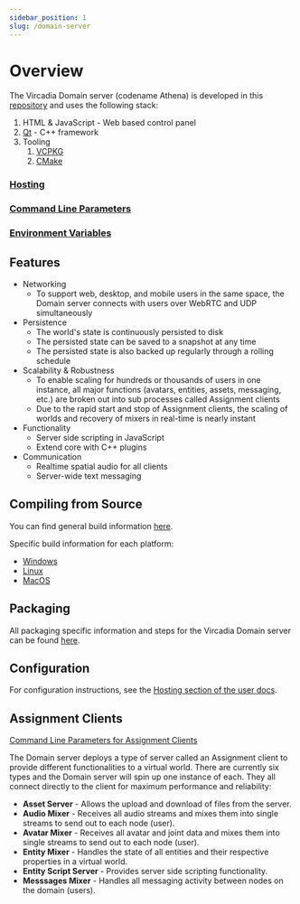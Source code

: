 ```yaml
---
sidebar_position: 1
slug: /domain-server
---
```


# Overview

The Vircadia Domain server (codename Athena) is developed in this [repository](https://github.com/vircadia/vircadia-native-core) and uses the following stack:

1. HTML & JavaScript - Web based control panel
1. [Qt](https://qt.io/) - C++ framework
1. Tooling
    1. [VCPKG](https://github.com/microsoft/vcpkg)
    1. [CMake](https://cmake.org/)

### [Hosting](host/README.md)
### [Command Line Parameters](./command-line-parameters.md)
### [Environment Variables](./environment-variables.md)

## Features

* Networking
    * To support web, desktop, and mobile users in the same space, the Domain server connects with users over WebRTC and UDP simultaneously
* Persistence
    * The world's state is continuously persisted to disk
    * The persisted state can be saved to a snapshot at any time
    * The persisted state is also backed up regularly through a rolling schedule
* Scalability & Robustness
    * To enable scaling for hundreds or thousands of users in one instance, all major functions (avatars, entities, assets, messaging, etc.) are broken out into sub processes called Assignment clients
    * Due to the rapid start and stop of Assignment clients, the scaling of worlds and recovery of mixers in real-time is nearly instant
* Functionality
    * Server side scripting in JavaScript
    * Extend core with C++ plugins
* Communication
    * Realtime spatial audio for all clients
    * Server-wide text messaging

## Compiling from Source

You can find general build information [here](https://github.com/vircadia/vircadia-native-core/blob/master/BUILD.md#general-build-information).

Specific build information for each platform:
* [Windows](https://github.com/vircadia/vircadia-native-core/blob/master/BUILD_WIN.md#build-windows)
* [Linux](https://github.com/vircadia/vircadia-native-core/blob/master/BUILD_LINUX.md#build-linux)
* [MacOS](https://github.com/vircadia/vircadia-native-core/blob/master/BUILD_OSX.md#build-osx)

## Packaging

All packaging specific information and steps for the Vircadia Domain server can be found [here](https://github.com/vircadia/vircadia-native-core/blob/master/INSTALLER.md#creating-an-installer).

## Configuration

For configuration instructions, see the [Hosting section of the user docs](https://docs.vircadia.com/host.html).

## Assignment Clients

[Command Line Parameters for Assignment Clients](./command-line-parameters-for-assignment-clients.md)

The Domain server deploys a type of server called an Assignment client to provide different functionalities to a virtual world. There are currently six types and the Domain server will spin up one instance of each. They all connect directly to the client for maximum performance and reliability:

* **Asset Server** - Allows the upload and download of files from the server.
* **Audio Mixer** - Receives all audio streams and mixes them into single streams to send out to each node (user).
* **Avatar Mixer** - Receives all avatar and joint data and mixes them into single streams to send out to each node (user).
* **Entity Mixer** - Handles the state of all entities and their respective properties in a virtual world.
* **Entity Script Server** - Provides server side scripting functionality.
* **Messsages Mixer** - Handles all messaging activity between nodes on the domain (users).
